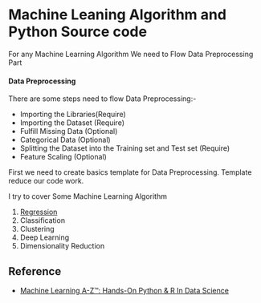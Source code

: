 # Machine Leaning Algorithm and Python Source code
For any Machine Learning Algorithm We need to Flow Data Preprocessing Part
#### Data Preprocessing
There are some steps need to flow Data Preprocessing:-
  * Importing the Libraries(Require)
  * Importing the Dataset (Require)
  * Fulfill Missing Data (Optional)
  * Categorical Data (Optional)
  * Splitting the Dataset into the Training set and Test set (Require)
  * Feature Scaling (Optional)

First we need to create basics template for Data Preprocessing. Template reduce our code work.

I try to cover Some Machine Learning Algorithm

1. [Regression](https://github.com/prince-m-kumar/MLALGO/tree/master/Regression)
2. Classification
3. Clustering
4. Deep Learning
5. Dimensionality Reduction





































## Reference
* [Machine Learning A-Z™: Hands-On Python & R In Data Science](https://www.udemy.com/share/100034BkEccFhQQng=/)
